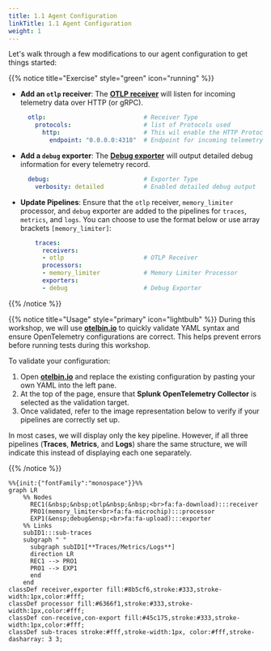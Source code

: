 ```yaml
---
title: 1.1 Agent Configuration
linkTitle: 1.1 Agent Configuration
weight: 1
---
```

Let's walk through a few modifications to our agent configuration to get things started:

{{% notice title="Exercise" style="green" icon="running" %}}

- **Add an `otlp` receiver**: The [**OTLP receiver**](https://docs.splunk.com/observability/en/gdi/opentelemetry/components/otlp-receiver.html) will listen for incoming telemetry data over HTTP (or gRPC).

  ```yaml
    otlp:                           # Receiver Type
      protocols:                    # list of Protocols used 
        http:                       # This wil enable the HTTP Protocol
          endpoint: "0.0.0.0:4318"  # Endpoint for incoming telemetry data
  ```

- **Add a `debug` exporter**: The [**Debug exporter**](https://github.com/open-telemetry/opentelemetry-collector/blob/main/exporter/debugexporter/README.md) will output detailed debug information for every telemetry record.

  ```yaml  
    debug:                          # Exporter Type
      verbosity: detailed           # Enabled detailed debug output
  ```

- **Update Pipelines**: Ensure that the `otlp` receiver, `memory_limiter` processor, and `debug` exporter are added to the pipelines for `traces`, `metrics`, and `logs`. You can choose to use the format below or use array brackets `[memory_limiter]`:

  ```yaml
      traces:
        receivers:
        - otlp                      # OTLP Receiver 
        processors:
        - memory_limiter            # Memory Limiter Processor  
        exporters:
        - debug                     # Debug Exporter
  ```

{{% /notice %}}

{{% notice title="Usage" style="primary" icon="lightbulb" %}}
During this workshop, we will use **[otelbin.io](https://www.otelbin.io/)** to quickly validate YAML syntax and ensure OpenTelemetry configurations are correct. This helps prevent errors before running tests during this workshop.

To validate your configuration:

1. Open **[otelbin.io](https://www.otelbin.io/)** and replace the existing configuration by pasting your own YAML into the left pane.
2. At the top of the page, ensure that **Splunk OpenTelemetry Collector** is selected as the validation target.
3. Once validated, refer to the image representation below to verify if your pipelines are correctly set up.

In most cases, we will display only the key pipeline. However, if all three pipelines (**Traces**, **Metrics**, and **Logs**) share the same structure, we will indicate this instead of displaying each one separately.

{{% /notice %}}

```mermaid
%%{init:{"fontFamily":"monospace"}}%%
graph LR
    %% Nodes
      REC1(&nbsp;&nbsp;otlp&nbsp;&nbsp;<br>fa:fa-download):::receiver
      PRO1(memory_limiter<br>fa:fa-microchip):::processor
      EXP1(&ensp;debug&ensp;<br>fa:fa-upload):::exporter
    %% Links
    subID1:::sub-traces
    subgraph " "
      subgraph subID1[**Traces/Metrics/Logs**]
      direction LR
      REC1 --> PRO1
      PRO1 --> EXP1
      end
    end
classDef receiver,exporter fill:#8b5cf6,stroke:#333,stroke-width:1px,color:#fff;
classDef processor fill:#6366f1,stroke:#333,stroke-width:1px,color:#fff;
classDef con-receive,con-export fill:#45c175,stroke:#333,stroke-width:1px,color:#fff;
classDef sub-traces stroke:#fff,stroke-width:1px, color:#fff,stroke-dasharray: 3 3;
```
